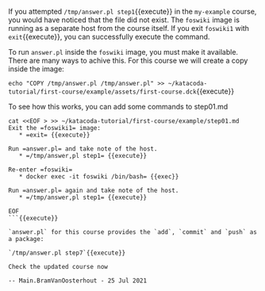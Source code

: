 If you attempted `/tmp/answer.pl step1`{{execute}} in the `my-example` course, you would have noticed that the file did not exist. The `foswiki` image is running as a separate host from the course itself. If you exit `foswiki1` with `exit`{{execute}}, you can successfully execute the command.

To run `answer.pl` inside the `foswiki` image, you must make it available. There are many ways to achive this. For this course we will create a copy inside the image:

`echo "COPY /tmp/answer.pl /tmp/answer.pl" >> ~/katacoda-tutorial/first-course/example/assets/first-course.dck`{{execute}}

To see how this works, you can add some commands to step01.md

```
cat <<EOF > >> ~/katacoda-tutorial/first-course/example/step01.md
Exit the =foswiki1= image:
   * =exit= {{execute}}

Run =answer.pl= and take note of the host.
   * =/tmp/answer,pl step1= {{execute}}

Re-enter =foswiki=
   * docker exec -it foswiki /bin/bash= {{exec}}

Run =answer.pl= again and take note of the host.
   * =/tmp/answer,pl step1= {{execute}}

EOF
```{{execute}}

`answer.pl` for this course provides the `add`, `commit` and `push` as a package:

`/tmp/answer.pl step7`{{execute}}

Check the updated course now

-- Main.BramVanOosterhout - 25 Jul 2021

